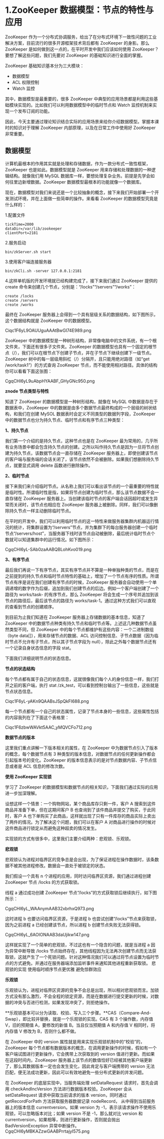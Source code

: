 # 1.ZooKeeper 数据模型：节点的特性与应用

ZooKeeper 作为一个分布式协调服务，给出了在分布式环境下一致性问题的工业解决方案，目前流行的很多开源框架技术背后都有 ZooKeeper 的身影。那么 ZooKeeper 是如何做到这一点的，在平时开发中我们应该如何使用 ZooKeeper？要想了解这些问题，我们先要对 ZooKeeper 的基础知识进行全面的掌握。

ZooKeeper 基础知识基本分为三大模块：

* 数据模型
* ACL 权限控制
* Watch 监控

其中，数据模型是最重要的，很多 ZooKeeper 中典型的应用场景都是利用这些基础模块实现的。比如我们可以利用数据模型中的临时节点和 Watch 监控机制来实现一个发布订阅的功能。

因此，今天主要通过理论知识结合实际的应用场景来给你介绍数据模型。掌握本课时的知识对于理解 ZooKeeper 内部原理，以及在日常工作中使用好 ZooKeeper 非常重要。

## 数据模型

计算机最根本的作用其实就是处理和存储数据，作为一款分布式一致性框架，ZooKeeper 也是如此。数据模型就是 ZooKeeper 用来存储和处理数据的一种逻辑结构。就像我们用 MySQL 数据库一样，要想处理复杂业务。前提是先学会如何往里边新增数据。ZooKeeper 数据模型最根本的功能就像一个数据库。

现在，数据模型对我们来说还是一个比较抽象的概念，接下来我们开始部署一个开发测试环境，并在上面做一些简单的操作。来看看 ZooKeeper 的数据模型究竟是什么样的：

1.配置文件

```
tickTime=2000
dataDir=/var/lib/zookeeper
clientPort=2181
```

2.服务启动

```
bin/zkServer.sh start
```

3.使用客户端连接服务器

```
bin/zkCli.sh -server 127.0.0.1:2181
```

4.这样单机版的开发环境就已经构建完成了，接下来我们通过 ZooKeeper 提供的 create 命令来创建几个节点，分别是：“/locks”“/servers”“/works”：

```
create /locks
create /servers
create /works
```

最终在 ZooKeeper 服务器上会得到一个具有层级关系的数据结构，如下图所示，这个数据结构就是 ZooKeeper 中的数据模型。

Ciqc1F6yL9OAUUguAAAtBwGI74E989.png

ZooKeeper 中的数据模型是一种树形结构，非常像电脑中的文件系统，有一个根文件夹，下面还有很多子文件夹。ZooKeeper 的数据模型也具有一个固定的根节点（/），我们可以在根节点下创建子节点，并在子节点下继续创建下一级节点。ZooKeeper 树中的每一层级用斜杠（/）分隔开，且只能用绝对路径（如“get /work/task1”）的方式查询 ZooKeeper 节点，而不能使用相对路径。具体的结构你可以看看下面这张图：

CgqCHl6yL9uAbpHYAABF\_GHyGNc950.png

**znode 节点类型与特性**

知道了 ZooKeeper 的数据模型是一种树形结构，就像在 MySQL 中数据是存在于数据表中，ZooKeeper 中的数据是由多个数据节点最终构成的一个层级的树状结构，和我们在创建 MySOL 数据表时会定义不同类型的数据列字段，ZooKeeper 中的数据节点也分为持久节点、临时节点和有序节点三种类型：

**1、持久节点**

我们第一个介绍的是持久节点，这种节点也是在 ZooKeeper 最为常用的，几乎所有业务场景中都会包含持久节点的创建。之所以叫作持久节点是因为一旦将节点创建为持久节点，该数据节点会一直存储在 ZooKeeper 服务器上，即使创建该节点的客户端与服务端的会话关闭了，该节点依然不会被删除。如果我们想删除持久节点，就要显式调用 delete 函数进行删除操作。

**2、临时节点**

接下来我们来介绍临时节点。从名称上我们可以看出该节点的一个最重要的特性就是临时性。所谓临时性是指，如果将节点创建为临时节点，那么该节点数据不会一直存储在 ZooKeeper 服务器上。当创建该临时节点的客户端会话因超时或发生异常而关闭时，该节点也相应在 ZooKeeper 服务器上被删除。同样，我们可以像删除持久节点一样主动删除临时节点。

在平时的开发中，我们可以利用临时节点的这一特性来做服务器集群内机器运行情况的统计，将集群设置为“/servers”节点，并为集群下的每台服务器创建一个临时节点“/servers/host”，当服务器下线时该节点自动被删除，最后统计临时节点个数就可以知道集群中的运行情况。如下图所示：

CgqCHl6yL-SAb0zaAABQBLohKvo019.png

**3、有序节点**

最后我们再说一下有序节点，其实有序节点并不算是一种单独种类的节点，而是在之前提到的持久节点和临时节点特性的基础上，增加了一个节点有序的性质。所谓节点有序是说在我们创建有序节点的时候，ZooKeeper 服务器会自动使用一个单调递增的数字作为后缀，追加到我们创建节点的后边。例如一个客户端创建了一个路径为 works/task- 的有序节点，那么 ZooKeeper 将会生成一个序号并追加到该节点的路径后，最后该节点的路径为 works/task-1。通过这种方式我们可以直观的查看到节点的创建顺序。

到目前为止我们知道在 ZooKeeper 服务器上存储数据的基本信息，知道了 ZooKeeper 中的数据节点种类有持久节点和临时节点等。上述这几种数据节点虽然类型不同，但 ZooKeeper 中的每个节点都维护有这些内容：一个二进制数组（byte data\[\]），用来存储节点的数据、ACL 访问控制信息、子节点数据（因为临时节点不允许有子节点，所以其子节点字段为 null），除此之外每个数据节点还有一个记录自身状态信息的字段 stat。

下面我们详细说明节点的状态信息。

**节点的状态结构**

每个节点都有属于自己的状态信息，这就很像我们每个人的身份信息一样，我们打开之前的客户端，执行 stat /zk\_test，可以看到控制台输出了一些信息，这些就是节点状态信息。

Ciqc1F6yL-yAKn9QAABsJSpQkFI688.png

每一个节点都有一个自己的状态属性，记录了节点本身的一些信息，这些属性包括的内容我列在了下面这个表格里：

Ciqc1F6zbwWAVkt5AAC\_yMQVCFo712.png

**数据节点的版本**

这里我们重点讲解一下版本相关的属性，在 ZooKeeper 中为数据节点引入了版本的概念，每个数据节点有 3 种类型的版本信息，对数据节点的任何更新操作都会引起版本号的变化。ZooKeeper 的版本信息表示的是对节点数据内容、子节点信息或者是 ACL 信息的修改次数。

**使用 ZooKeeper 实现锁**

学习了 ZooKeeper 的数据模型和数据节点的相关知识，下面我们通过实际的应用进一步加深理解。

设想这样一个情景：一个购物网站，某个商品库存只剩一件，客户 A 搜索到这件商品并准备下单，但在这期间客户 B 也查询到了该件商品并提交了购买，于此同时，客户 A 也下单购买了此商品，这样就出现了只有一件库存的商品实际上卖出了两件的情况。为了解决这个问题，我们可以在客户 A 对商品进行操作的时候对这件商品进行锁定从而避免这种超卖的情况发生。

实现锁的方式有很多中，这里我们主要介绍两种：悲观锁、乐观锁。

**悲观锁**

悲观锁认为进程对临界区的竞争总是会出现，为了保证进程在操作数据时，该条数据不被其他进程修改。数据会一直处于被锁定的状态。

我们假设一个具有 n 个进程的应用，同时访问临界区资源，我们通过进程创建 ZooKeeper 节点 /locks 的方式获取锁。

线程 a 通过成功创建 ZooKeeper 节点“/locks”的方式获取锁后继续执行，如下图所示：

CgqCHl6yL\_WAAnymAAB32xbrhxQ973.png

这时进程 b 也要访问临界区资源，于是进程 b 也尝试创建“/locks”节点来获取锁，因为之前进程 a 已经创建该节点，所以进程 b 创建节点失败无法获得锁。

CgqCHl6yL\_6AOIONAAB3daUjikw147.png

这样就实现了一个简单的悲观锁，不过这也有一个隐含的问题，就是当进程 a 因为异常中断导致 /locks 节点始终存在，其他线程因为无法再次创建节点而无法获取锁，这就产生了一个死锁问题。针对这种情况我们可以通过将节点设置为临时节点的方式避免。并通过在服务器端添加监听事件来通知其他进程重新获取锁。
悲观锁的实现 使用临时顺序节点更优雅 避免惊群效应



**乐观锁**

乐观锁认为，进程对临界区资源的竞争不会总是出现，所以相对悲观锁而言。加锁方式没有那么激烈，不会全程的锁定资源，而是在数据进行提交更新的时候，对数据的冲突与否进行检测，如果发现冲突了，则拒绝操作。



**乐观锁基本可以分为读取、校验、写入三个步骤。**CAS（Compare-And-Swap），即比较并替换，就是一个乐观锁的实现。CAS 有 3 个操作数，内存值 V，旧的预期值 A，要修改的新值 B。当且仅当预期值 A 和内存值 V 相同时，将内存值 V 修改为 B，否则什么都不做。



在 ZooKeeper 中的 version 属性就是用来实现乐观锁机制中的“校验”的，ZooKeeper 每个节点都有数据版本的概念，在调用更新操作的时候，假如有一个客户端试图进行更新操作，它会携带上次获取到的 version 值进行更新。而如果在这段时间内，ZooKeeper 服务器上该节点的数值恰好已经被其他客户端更新了，那么其数据版本一定也会发生变化，因此肯定与客户端携带的 version 无法匹配，便无法成功更新，因此可以有效地避免一些分布式更新的并发问题。



在 ZooKeeper 的底层实现中，当服务端处理 setDataRequest 请求时，首先会调用 checkAndIncVersion 方法进行数据版本校验。ZooKeeper 会从 setDataRequest 请求中获取当前请求的版本 version，同时通过 getRecordForPath 方法获取服务器数据记录 nodeRecord， 从中得到当前服务器上的版本信息 currentversion。如果 version 为 -1，表示该请求操作不使用乐观锁，可以忽略版本对比；如果 version 不是 -1，那么就对比 version 和 currentversion，如果相等，则进行更新操作，否则就会抛出 BadVersionException 异常中断操作。
CgqCHl6yMBKAZzwGAABPrrtajyI575.png

